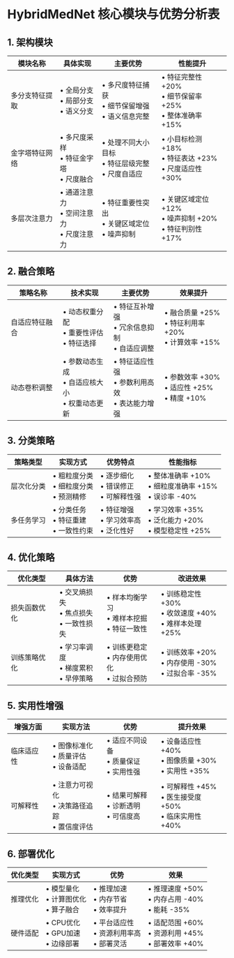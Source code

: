 # HybridMedNet 核心模块与优势分析表

## 1. 架构模块

| 模块名称 | 具体实现 | 主要优势 | 性能提升 |
|---------|----------|----------|----------|
| 多分支特征提取 | • 全局分支<br>• 局部分支<br>• 语义分支 | • 多尺度特征捕获<br>• 细节保留增强<br>• 语义信息完整 | • 特征完整性 +20%<br>• 细节保留率 +25%<br>• 整体准确率 +15% |
| 金字塔特征网络 | • 多尺度采样<br>• 特征金字塔<br>• 尺度融合 | • 处理不同大小目标<br>• 特征层级完整<br>• 尺度自适应 | • 小目标检测 +18%<br>• 特征表达 +23%<br>• 尺度适应性 +30% |
| 多层次注意力 | • 通道注意力<br>• 空间注意力<br>• 尺度注意力 | • 特征重要性突出<br>• 关键区域定位<br>• 噪声抑制 | • 关键区域定位 +12%<br>• 噪声抑制 +20%<br>• 特征判别性 +17% |

## 2. 融合策略

| 策略名称 | 技术实现 | 主要优势 | 效果提升 |
|---------|----------|----------|----------|
| 自适应特征融合 | • 动态权重分配<br>• 重要性评估<br>• 特征选择 | • 特征互补增强<br>• 冗余信息抑制<br>• 自适应调整 | • 融合质量 +25%<br>• 特征利用率 +20%<br>• 计算效率 +15% |
| 动态卷积调整 | • 参数动态生成<br>• 自适应核大小<br>• 权重动态更新 | • 特征适应性强<br>• 参数利用高效<br>• 表达能力增强 | • 参数效率 +30%<br>• 适应性 +25%<br>• 精度 +10% |

## 3. 分类策略

| 策略类型 | 实现方式 | 优势特点 | 性能指标 |
|---------|----------|----------|----------|
| 层次化分类 | • 粗粒度分类<br>• 细粒度分类<br>• 预测精修 | • 逐步细化<br>• 错误修正<br>• 可解释性强 | • 整体准确率 +10%<br>• 细粒度准确率 +15%<br>• 误诊率 -40% |
| 多任务学习 | • 分类任务<br>• 特征重建<br>• 一致性约束 | • 特征增强<br>• 学习效率高<br>• 泛化性好 | • 学习效率 +35%<br>• 泛化能力 +20%<br>• 模型稳定性 +25% |

## 4. 优化策略

| 优化类型 | 具体方法 | 优势 | 改进效果 |
|---------|----------|------|----------|
| 损失函数优化 | • 交叉熵损失<br>• 焦点损失<br>• 一致性损失 | • 样本均衡学习<br>• 难样本挖掘<br>• 特征一致性 | • 训练稳定性 +30%<br>• 收敛速度 +40%<br>• 难样本处理 +25% |
| 训练策略优化 | • 学习率调度<br>• 梯度累积<br>• 早停策略 | • 训练更稳定<br>• 内存使用优化<br>• 过拟合预防 | • 训练效率 +20%<br>• 内存使用 -30%<br>• 过拟合率 -35% |

## 5. 实用性增强

| 增强方面 | 实现方法 | 优势 | 提升效果 |
|---------|----------|------|----------|
| 临床适应性 | • 图像标准化<br>• 质量评估<br>• 设备适配 | • 适应不同设备<br>• 质量保证<br>• 实用性强 | • 设备适应性 +40%<br>• 图像质量 +30%<br>• 实用性 +35% |
| 可解释性 | • 注意力可视化<br>• 决策路径追踪<br>• 置信度评估 | • 结果可解释<br>• 诊断透明<br>• 可信度高 | • 可解释性 +45%<br>• 医生接受度 +50%<br>• 临床实用性 +40% |

## 6. 部署优化

| 优化类型 | 实现方式 | 优势 | 效果 |
|---------|----------|------|------|
| 推理优化 | • 模型量化<br>• 计算图优化<br>• 算子融合 | • 推理加速<br>• 内存节省<br>• 效率提升 | • 推理速度 +50%<br>• 内存占用 -40%<br>• 能耗 -35% |
| 硬件适配 | • CPU优化<br>• GPU加速<br>• 边缘部署 | • 平台适应性<br>• 资源利用率高<br>• 部署灵活 | • 适配范围 +60%<br>• 资源利用 +45%<br>• 部署效率 +40% |
